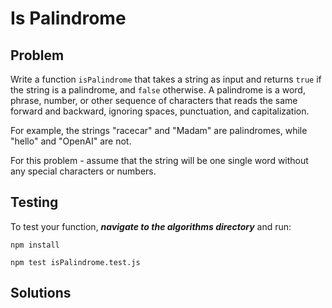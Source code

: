 # Is Palindrome

## Problem 

Write a  function `isPalindrome` that takes a string as input and returns `true` if the string is a palindrome, and `false` otherwise. A palindrome is a word, phrase, number, or other sequence of characters that reads the same forward and backward, ignoring spaces, punctuation, and capitalization.

For example, the strings "racecar" and "Madam" are palindromes, while "hello" and "OpenAI" are not.

For this problem - assume that the string will be one single word without any special characters or numbers.  


## Testing

To test your function, _**navigate to the algorithms directory**_ and run:

```
npm install

npm test isPalindrome.test.js
```

## Solutions

